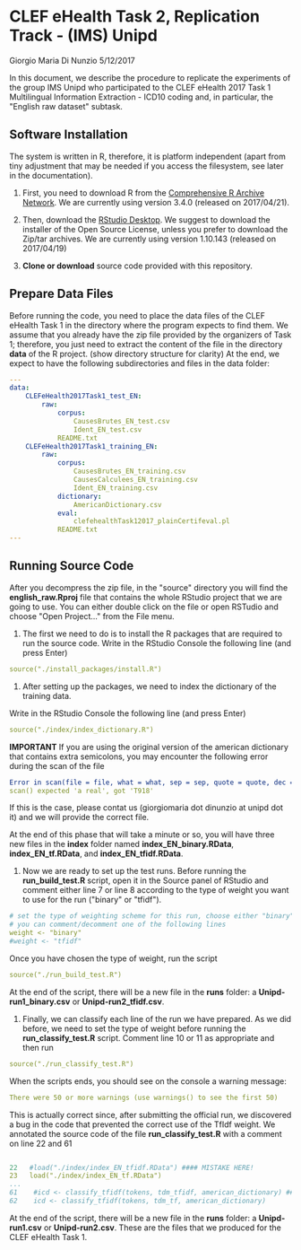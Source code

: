 CLEF eHealth Task 2, Replication Track - (IMS) Unipd
================
Giorgio Maria Di Nunzio
5/12/2017

In this document, we describe the procedure to replicate the experiments of the group IMS Unipd who participated to the CLEF eHealth 2017 Task 1 Multilingual Information Extraction - ICD10 coding and, in particular, the "English raw dataset" subtask.

Software Installation
---------------------

The system is written in R, therefore, it is platform independent (apart from tiny adjustment that may be needed if you access the filesystem, see later in the documentation).

1.  First, you need to download R from the [Comprehensive R Archive Network](https://cran.r-project.org). We are currently using version 3.4.0 (released on 2017/04/21).

2.  Then, download the [RStudio Desktop](https://www.rstudio.com/products/rstudio/download2/). We suggest to download the installer of the Open Source License, unless you prefer to download the Zip/tar archives. We are currently using version 1.10.143 (released on 2017/04/19)

3.  **Clone or download** source code provided with this repository.

Prepare Data Files
------------------

Before running the code, you need to place the data files of the CLEF eHealth Task 1 in the directory where the program expects to find them. We assume that you already have the zip file provided by the organizers of Task 1; therefore, you just need to extract the content of the file in the directory **data** of the R project. (show directory structure for clarity) At the end, we expect to have the following subdirectories and files in the data folder:

``` yaml
---
data:
    CLEFeHealth2017Task1_test_EN:
        raw:
            corpus:
                CausesBrutes_EN_test.csv
                Ident_EN_test.csv
            README.txt
    CLEFeHealth2017Task1_training_EN:
        raw:
            corpus:
                CausesBrutes_EN_training.csv
                CausesCalculees_EN_training.csv
                Ident_EN_training.csv
            dictionary:
                AmericanDictionary.csv
            eval:
                clefehealthTask12017_plainCertifeval.pl
            README.txt
---
```

Running Source Code
-------------------

After you decompress the zip file, in the "source" directory you will find the **english\_raw.Rproj** file that contains the whole RStudio project that we are going to use. You can either double click on the file or open RSTudio and choose "Open Project..." from the File menu.

1.  The first we need to do is to install the R packages that are required to run the source code. Write in the RStudio Console the following line (and press Enter)

``` yaml
source("./install_packages/install.R")
```

1.  After setting up the packages, we need to index the dictionary of the training data.

Write in the RStudio Console the following line (and press Enter)

``` yaml
source("./index/index_dictionary.R")
```

**IMPORTANT** If you are using the original version of the american dictionary that contains extra semicolons, you may encounter the following error during the scan of the file

``` yaml
Error in scan(file = file, what = what, sep = sep, quote = quote, dec = dec,  : 
scan() expected 'a real', got 'T918' 
```

If this is the case, please contat us (giorgiomaria dot dinunzio at unipd dot it) and we will provide the correct file.

At the end of this phase that will take a minute or so, you will have three new files in the **index** folder named **index\_EN\_binary.RData**, **index\_EN\_tf.RData**, and **index\_EN\_tfidf.RData**.

1.  Now we are ready to set up the test runs. Before running the **run\_build\_test.R** script, open it in the Source panel of RStudio and comment either line 7 or line 8 according to the type of weight you want to use for the run ("binary" or "tfidf").

``` yaml
# set the type of weighting scheme for this run, choose either "binary" or "tfidf"
# you can comment/decomment one of the following lines
weight <- "binary"
#weight <- "tfidf"
```

Once you have chosen the type of weight, run the script

``` yaml
source("./run_build_test.R")
```

At the end of the script, there will be a new file in the **runs** folder: a **Unipd-run1\_binary.csv** or **Unipd-run2\_tfidf.csv**.

1.  Finally, we can classify each line of the run we have prepared. As we did before, we need to set the type of weight before running the **run\_classify\_test.R** script. Comment line 10 or 11 as appropriate and then run

``` yaml
source("./run_classify_test.R")
```

When the scripts ends, you should see on the console a warning message:

``` yaml
There were 50 or more warnings (use warnings() to see the first 50)
```

This is actually correct since, after submitting the official run, we discovered a bug in the code that prevented the correct use of the TfIdf weight. We annotated the source code of the file **run\_classify\_test.R** with a comment on line 22 and 61

``` yaml

22   #load("./index/index_EN_tfidf.RData") #### MISTAKE HERE!
23   load("./index/index_EN_tf.RData")
...
61    #icd <- classify_tfidf(tokens, tdm_tfidf, american_dictionary) #### MISTAKE HERE!
62    icd <- classify_tfidf(tokens, tdm_tf, american_dictionary)
```

At the end of the script, there will be a new file in the **runs** folder: a **Unipd-run1.csv** or **Unipd-run2.csv**. These are the files that we produced for the CLEF eHealth Task 1.
